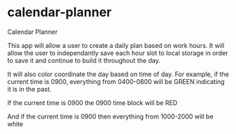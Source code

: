 # calendar-planner
Calendar Planner

This app will allow a user to create a daily plan based on work hours. It will allow the user to independantly save each hour slot to local storage in order to save it and continue to build it throughout the day. 

It will also color coordinate the day based on time of day. For example, if the current time is 0900, everything from 0400-0800 will be GREEN indicating it is in the past.

If the current time is 0900 the 0900 time block will be RED

And if the current time is 0900 then everything from 1000-2000 will be white


